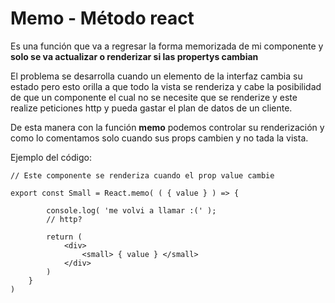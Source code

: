# Memo - Método react
Es una función que va a regresar la forma memorizada de mi componente y **solo se va actualizar o renderizar si las propertys cambian** 

El problema se desarrolla cuando un elemento de la interfaz cambia su estado pero esto orilla a que todo la vista se renderiza y cabe la posibilidad de que un componente el cual no se necesite que se renderize y este realize peticiones http y pueda gastar el plan de datos de un cliente.

De esta manera con la función **memo** podemos controlar su renderización y como lo comentamos solo cuando sus props cambien y no tada la vista.

Ejemplo del código:
````
// Este componente se renderiza cuando el prop value cambie

export const Small = React.memo( ( { value } ) => {

		console.log( 'me volvi a llamar :(' );
		// http?

		return (
			<div>
				<small> { value } </small>
			</div>
		)
	}
)
````
